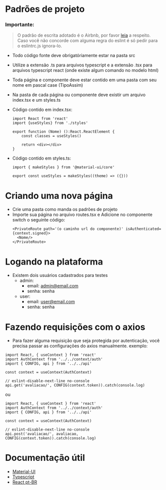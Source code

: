 # Padrões de projeto

### Importante:
>O padrão de escrita adotado é o Airbnb, por favor [leia](https://airbnb.io/javascript/react/) a respeito. Caso você não concorde com alguma regra do eslint é só pedir para o eslintrc.js ignora-lo.

- Todo código fonte deve obrigatóriamente estar na pasta src
- Utilize a extensão .ts para arquivos typescript e a extensão .tsx para arquivos typescript react (onde existe algum comando no modelo html)
- Toda página e componente deve estar contido em uma pasta com seu nome em pascal case (TipoAssim)
- Na pasta de cada página ou componente deve existir um arquivo index.tsx e um styles.ts
- Código contido em index.tsx:

  ```
  import React from 'react'
  import {useStyles} from './styles'

  export function (Nome) ():React.ReactElement {
      const classes = useStyles()

      return <div></div>
  }
  ```

- Código contido em styles.ts:

  ```
  import { makeStyles } from '@material-ui/core'

  export const useStyles = makeStyles((theme) => ({}))
  ```

# Criando uma nova página

- Crie uma pasta como manda os padrões de projeto
- Importe sua página no arquivo routes.tsx e Adicione no componente switch o seguinte código:
  ```
  <PrivateRoute path='(o caminho url do componente)' isAuthenticated={context.signed}>
    <Nome/>
  </PrivateRoute>
  ```

# Logando na plataforma
- Existem dois usuários cadastrados para testes
  - admin:
    - email: admin@email.com
    - senha: senha
  - user:
    - email: user@email.com
    - senha: senha

# Fazendo requisições com o axios
- Para fazer alguma requisição que seja protegida por autenticação, você precisa passar as configurações do axios manualmente. exemplo:
```
import React, { useContext } from 'react'
import AuthContext from '../../context/auth'
import { CONFIG, api } from '../../api'

const context = useContext(AuthContext)

// eslint-disable-next-line no-console
api.get('avaliacao/', CONFIG(context.token)).catch(console.log)
```
ou
```
import React, { useContext } from 'react'
import AuthContext from '../../context/auth'
import { CONFIG, api } from '../../api'

const context = useContext(AuthContext)

// eslint-disable-next-line no-console
api.post('avaliacao/', avaliacao, CONFIG(context.token)).catch(console.log)
```

# Documentação útil

- [Material-UI](https://material-ui.com/)
- [Typescript](https://www.typescriptlang.org/docs/)
- [React pt-BR](https://pt-br.reactjs.org/docs/getting-started.html)
